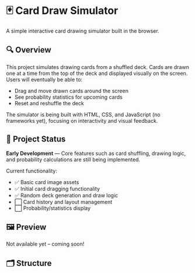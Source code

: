 # 🃏 Card Draw Simulator

A simple interactive card drawing simulator built in the browser.

## 🔍 Overview

This project simulates drawing cards from a shuffled deck. Cards are drawn one at a time from the top of the deck and displayed visually on the screen. Users will eventually be able to:

- Drag and move drawn cards around the screen
- See probability statistics for upcoming cards
- Reset and reshuffle the deck

The simulator is being built with HTML, CSS, and JavaScript (no frameworks yet), focusing on interactivity and visual feedback.

## 🚧 Project Status

**Early Development** — Core features such as card shuffling, drawing logic, and probability calculations are still being implemented.

Current functionality:
- ✅ Basic card image assets
- ✅ Initial card dragging functionality
- ✅ Random deck generation and draw logic
- ⬜ Card history and layout management
- ⬜ Probability/statistics display

## 🖼️ Preview

Not available yet – coming soon!

## 🗂️ Structure

